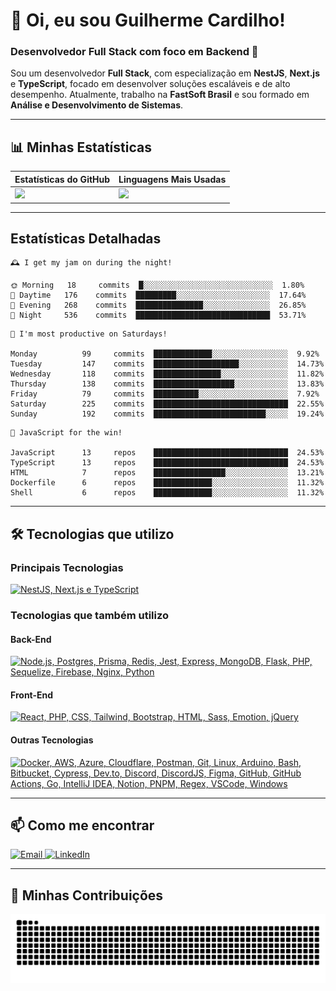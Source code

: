 # 👋 Oi, eu sou Guilherme Cardilho!

### Desenvolvedor Full Stack com foco em Backend 🚀

Sou um desenvolvedor **Full Stack**, com especialização em **NestJS**, **Next.js** e **TypeScript**, focado em desenvolver soluções escaláveis e de alto desempenho. Atualmente, trabalho na **FastSoft Brasil** e sou formado em **Análise e Desenvolvimento de Sistemas**.

---

## 📊 Minhas Estatísticas

| Estatísticas do GitHub | Linguagens Mais Usadas |
|------------------------|------------------------|
| <img src="https://github-readme-stats-nine-gamma-40.vercel.app/api?username=guicardilho&locale=pt-BR&hide_rank=true&rank_icon=github&show_icons=true&include_all_commits=true&hide=stars,issues,contribs&show=prs_merged&api_domain=https://github-readme-stats-nine-gamma-40.vercel.app&theme=dark" width="650"/> | <img src="https://github-readme-stats.vercel.app/api/top-langs/?username=guicardilho&layout=compact&theme=dark&include_all_commits=true&locale=pt-BR" width="340"/> |


---

## Estatísticas Detalhadas

<!-- README-STATS:START -->

```
🕰️ I get my jam on during the night!

🌞 Morning  	18     commits	█░░░░░░░░░░░░░░░░░░░░░░░░░░░░░	1.80%
🌆 Daytime  	176    commits	█████████░░░░░░░░░░░░░░░░░░░░░	17.64%
🌃 Evening  	268    commits	███████████████░░░░░░░░░░░░░░░	26.85%
🌙 Night    	536    commits	██████████████████████████████	53.71%
```

```
📅 I'm most productive on Saturdays!

Monday      	99     commits	█████████████░░░░░░░░░░░░░░░░░	9.92%
Tuesday     	147    commits	███████████████████░░░░░░░░░░░	14.73%
Wednesday   	118    commits	███████████████░░░░░░░░░░░░░░░	11.82%
Thursday    	138    commits	██████████████████░░░░░░░░░░░░	13.83%
Friday      	79     commits	██████████░░░░░░░░░░░░░░░░░░░░	7.92%
Saturday    	225    commits	██████████████████████████████	22.55%
Sunday      	192    commits	█████████████████████████░░░░░	19.24%
```

```
🧪 JavaScript for the win!

JavaScript  	13     repos	██████████████████████████████	24.53%
TypeScript  	13     repos	██████████████████████████████	24.53%
HTML        	7      repos	████████████████░░░░░░░░░░░░░░	13.21%
Dockerfile  	6      repos	█████████████░░░░░░░░░░░░░░░░░	11.32%
Shell       	6      repos	█████████████░░░░░░░░░░░░░░░░░	11.32%
```

<!-- README-STATS:END -->

---

## 🛠️ Tecnologias que utilizo

### **Principais Tecnologias**
[![NestJS, Next.js e TypeScript](https://skillicons.dev/icons?i=nestjs,nextjs,typescript&theme=dark)](https://skillicons.dev)

### **Tecnologias que também utilizo**

#### **Back-End**
[![Node.js, Postgres, Prisma, Redis, Jest, Express, MongoDB, Flask, PHP, Sequelize, Firebase, Nginx, Python](https://skillicons.dev/icons?i=nodejs,postgres,prisma,redis,jest,express,mongodb,flask,php,sequelize,firebase,nginx,py&theme=dark)](https://skillicons.dev)

#### **Front-End**
[![React, PHP, CSS, Tailwind, Bootstrap, HTML, Sass, Emotion, jQuery](https://skillicons.dev/icons?i=react,php,css,tailwind,bootstrap,html,sass,emotion,jquery&theme=dark)](https://skillicons.dev)

#### **Outras Tecnologias**
[![Docker, AWS, Azure, Cloudflare, Postman, Git, Linux, Arduino, Bash, Bitbucket, Cypress, Dev.to, Discord, DiscordJS, Figma, GitHub, GitHub Actions, Go, IntelliJ IDEA, Notion, PNPM, Regex, VSCode, Windows](https://skillicons.dev/icons?i=docker,aws,azure,cloudflare,postman,git,linux,arduino,bash,bitbucket,cypress,devto,discord,discordjs,figma,github,githubactions,go,idea,notion,pnpm,regex,vscode,windows&theme=dark)](https://skillicons.dev)

---

## 📫 Como me encontrar

<p align="start">
  <a href="mailto:gui_cardilho@hotmail.com">
    <img src="https://img.shields.io/badge/-Email-%23333?style=for-the-badge&logo=gmail&logoColor=white" alt="Email">
  </a>
  <a href="https://www.linkedin.com/in/guilherme-cardilho" target="_blank">
    <img src="https://img.shields.io/badge/-LinkedIn-%230077B5?style=for-the-badge&logo=linkedin&logoColor=white" alt="LinkedIn">
  </a>
</p>

---

## 🐍 Minhas Contribuições

<picture>
  <source media="(prefers-color-scheme: dark)" srcset="https://raw.githubusercontent.com/GuiCardilho/GuiCardilho/output/github-snake-dark.svg" />
  <source media="(prefers-color-scheme: light)" srcset="https://raw.githubusercontent.com/GuiCardilho/GuiCardilho/output/github-snake.svg" />
  <img alt="github-snake" src="https://raw.githubusercontent.com/GuiCardilho/GuiCardilho/output/github-snake.svg" />
</picture>
